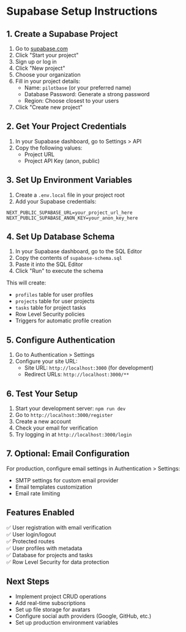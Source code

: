 # Supabase Setup Instructions

## 1. Create a Supabase Project

1. Go to [supabase.com](https://supabase.com)
2. Click "Start your project"
3. Sign up or log in
4. Click "New project"
5. Choose your organization
6. Fill in your project details:
   - Name: `pilotbase` (or your preferred name)
   - Database Password: Generate a strong password
   - Region: Choose closest to your users
7. Click "Create new project"

## 2. Get Your Project Credentials

1. In your Supabase dashboard, go to Settings > API
2. Copy the following values:
   - Project URL
   - Project API Key (anon, public)

## 3. Set Up Environment Variables

1. Create a `.env.local` file in your project root
2. Add your Supabase credentials:

```env
NEXT_PUBLIC_SUPABASE_URL=your_project_url_here
NEXT_PUBLIC_SUPABASE_ANON_KEY=your_anon_key_here
```

## 4. Set Up Database Schema

1. In your Supabase dashboard, go to the SQL Editor
2. Copy the contents of `supabase-schema.sql`
3. Paste it into the SQL Editor
4. Click "Run" to execute the schema

This will create:
- `profiles` table for user profiles
- `projects` table for user projects
- `tasks` table for project tasks
- Row Level Security policies
- Triggers for automatic profile creation

## 5. Configure Authentication

1. Go to Authentication > Settings
2. Configure your site URL:
   - Site URL: `http://localhost:3000` (for development)
   - Redirect URLs: `http://localhost:3000/**`

## 6. Test Your Setup

1. Start your development server: `npm run dev`
2. Go to `http://localhost:3000/register`
3. Create a new account
4. Check your email for verification
5. Try logging in at `http://localhost:3000/login`

## 7. Optional: Email Configuration

For production, configure email settings in Authentication > Settings:
- SMTP settings for custom email provider
- Email templates customization
- Email rate limiting

## Features Enabled

✅ User registration with email verification  
✅ User login/logout  
✅ Protected routes  
✅ User profiles with metadata  
✅ Database for projects and tasks  
✅ Row Level Security for data protection  

## Next Steps

- Implement project CRUD operations
- Add real-time subscriptions
- Set up file storage for avatars
- Configure social auth providers (Google, GitHub, etc.)
- Set up production environment variables
